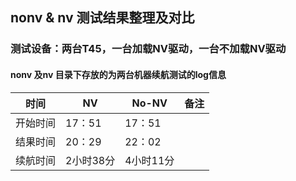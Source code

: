 ## nonv & nv 测试结果整理及对比
### 测试设备：两台T45，一台加载NV驱动，一台不加载NV驱动
#### nonv 及nv 目录下存放的为两台机器续航测试的log信息

时间 | NV | No-NV | 备注 |
---------| ---------| ----------|-----------|
开始时间|17：51|17：51||
结果时间|20：29|22：02||
续航时间|2小时38分|4小时11分|









